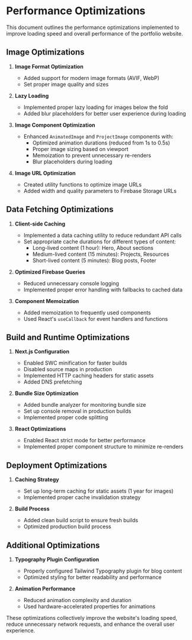 # Performance Optimizations

This document outlines the performance optimizations implemented to improve loading speed and overall performance of the portfolio website.

## Image Optimizations

1. **Image Format Optimization**
   - Added support for modern image formats (AVIF, WebP)
   - Set proper image quality and sizes

2. **Lazy Loading**
   - Implemented proper lazy loading for images below the fold
   - Added blur placeholders for better user experience during loading

3. **Image Component Optimization**
   - Enhanced `AnimatedImage` and `ProjectImage` components with:
     - Optimized animation durations (reduced from 1s to 0.5s)
     - Proper image sizing based on viewport
     - Memoization to prevent unnecessary re-renders
     - Blur placeholders during loading

4. **Image URL Optimization**
   - Created utility functions to optimize image URLs
   - Added width and quality parameters to Firebase Storage URLs

## Data Fetching Optimizations

1. **Client-side Caching**
   - Implemented a data caching utility to reduce redundant API calls
   - Set appropriate cache durations for different types of content:
     - Long-lived content (1 hour): Hero, About sections
     - Medium-lived content (15 minutes): Projects, Resources
     - Short-lived content (5 minutes): Blog posts, Footer

2. **Optimized Firebase Queries**
   - Reduced unnecessary console logging
   - Implemented proper error handling with fallbacks to cached data

3. **Component Memoization**
   - Added memoization to frequently used components
   - Used React's `useCallback` for event handlers and functions

## Build and Runtime Optimizations

1. **Next.js Configuration**
   - Enabled SWC minification for faster builds
   - Disabled source maps in production
   - Implemented HTTP caching headers for static assets
   - Added DNS prefetching

2. **Bundle Size Optimization**
   - Added bundle analyzer for monitoring bundle size
   - Set up console removal in production builds
   - Implemented proper code splitting

3. **React Optimizations**
   - Enabled React strict mode for better performance
   - Implemented proper component structure to minimize re-renders

## Deployment Optimizations

1. **Caching Strategy**
   - Set up long-term caching for static assets (1 year for images)
   - Implemented proper cache invalidation strategy

2. **Build Process**
   - Added clean build script to ensure fresh builds
   - Optimized production build process

## Additional Optimizations

1. **Typography Plugin Configuration**
   - Properly configured Tailwind Typography plugin for blog content
   - Optimized styling for better readability and performance

2. **Animation Performance**
   - Reduced animation complexity and duration
   - Used hardware-accelerated properties for animations

These optimizations collectively improve the website's loading speed, reduce unnecessary network requests, and enhance the overall user experience. 